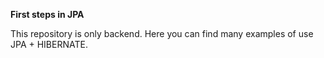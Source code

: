 <b>First steps in JPA</b>

This repository is only backend.
Here you can find many examples of use JPA + HIBERNATE.


